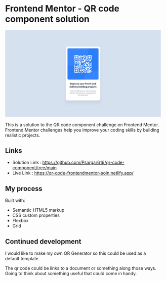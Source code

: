 # Frontend Mentor - QR code component solution

![FrontendMentor Challenge](./design/desktop-design.jpg)

This is a solution to the QR code component challenge on Frontend Mentor. Frontend Mentor challenges help you improve your coding skills by building realistic projects.


## Links
- Solution Link : https://github.com/Psargar616/qr-code-component/tree/main
- Live Link : https://qr-code-frontendmentor-soln.netlify.app/
## My process

Built with:
- Semantic HTML5 markup
- CSS custom properties
- Flexbox
- Grid

## Continued development
I would like to make my own QR Generator so this could be used as a default template.

The qr code could be links to a document or something along those ways. Going to think about something useful that could come in handy.

